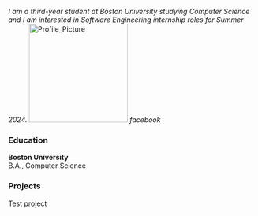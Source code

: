 <link rel=”stylesheet” href=”https://fonts.googleapis.com/icon?family=Material+Icons”>

*I am a third-year student at Boston University studying Computer Science and I am interested in Software Engineering internship roles for Summer 2024.*
<img src="/assets/images/Profile_Picture.jpg" alt="Profile_Picture" width="200" length="200" />
<i class="material-icons">facebook</i>

### Education
**Boston University**  
B.A., Computer Science

### Projects

Test project


